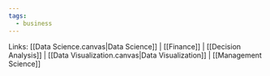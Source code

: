 ```yaml
---
tags:
  - business
---
```


Links: [[Data Science.canvas|Data Science]] | [[Finance]] | [[Decision Analysis]] | [[Data Visualization.canvas|Data Visualization]] | [[Management Science]]

